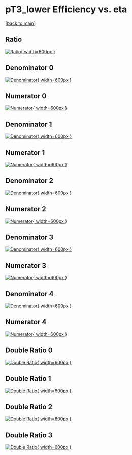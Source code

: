 # pT3_lower Efficiency vs. eta

[[back to main](./)]



## Ratio

[![Ratio](../mtv/var/pT3_lower_xtr_211_0_eff_eta.png){ width=600px }](../mtv/var/pT3_lower_xtr_211_0_eff_eta.pdf)

## Denominator 0

[![Denominator](../mtv/den/pT3_lower_xtr_211_0_eff_eta_den0.png){ width=600px }](../mtv/den/pT3_lower_xtr_211_0_eff_eta_den0.pdf)

## Numerator 0

[![Numerator](../mtv/num/pT3_lower_xtr_211_0_eff_eta_num0.png){ width=600px }](../mtv/num/pT3_lower_xtr_211_0_eff_eta_num0.pdf)

## Denominator 1

[![Denominator](../mtv/den/pT3_lower_xtr_211_0_eff_eta_den1.png){ width=600px }](../mtv/den/pT3_lower_xtr_211_0_eff_eta_den1.pdf)

## Numerator 1

[![Numerator](../mtv/num/pT3_lower_xtr_211_0_eff_eta_num1.png){ width=600px }](../mtv/num/pT3_lower_xtr_211_0_eff_eta_num1.pdf)

## Denominator 2

[![Denominator](../mtv/den/pT3_lower_xtr_211_0_eff_eta_den2.png){ width=600px }](../mtv/den/pT3_lower_xtr_211_0_eff_eta_den2.pdf)

## Numerator 2

[![Numerator](../mtv/num/pT3_lower_xtr_211_0_eff_eta_num2.png){ width=600px }](../mtv/num/pT3_lower_xtr_211_0_eff_eta_num2.pdf)

## Denominator 3

[![Denominator](../mtv/den/pT3_lower_xtr_211_0_eff_eta_den3.png){ width=600px }](../mtv/den/pT3_lower_xtr_211_0_eff_eta_den3.pdf)

## Numerator 3

[![Numerator](../mtv/num/pT3_lower_xtr_211_0_eff_eta_num3.png){ width=600px }](../mtv/num/pT3_lower_xtr_211_0_eff_eta_num3.pdf)

## Denominator 4

[![Denominator](../mtv/den/pT3_lower_xtr_211_0_eff_eta_den4.png){ width=600px }](../mtv/den/pT3_lower_xtr_211_0_eff_eta_den4.pdf)

## Numerator 4

[![Numerator](../mtv/num/pT3_lower_xtr_211_0_eff_eta_num4.png){ width=600px }](../mtv/num/pT3_lower_xtr_211_0_eff_eta_num4.pdf)

## Double Ratio 0

[![Double Ratio](../mtv/ratio/pT3_lower_xtr_211_0_eff_eta_ratio0.png){ width=600px }](../mtv/ratio/pT3_lower_xtr_211_0_eff_eta_ratio0.pdf)

## Double Ratio 1

[![Double Ratio](../mtv/ratio/pT3_lower_xtr_211_0_eff_eta_ratio1.png){ width=600px }](../mtv/ratio/pT3_lower_xtr_211_0_eff_eta_ratio1.pdf)

## Double Ratio 2

[![Double Ratio](../mtv/ratio/pT3_lower_xtr_211_0_eff_eta_ratio2.png){ width=600px }](../mtv/ratio/pT3_lower_xtr_211_0_eff_eta_ratio2.pdf)

## Double Ratio 3

[![Double Ratio](../mtv/ratio/pT3_lower_xtr_211_0_eff_eta_ratio3.png){ width=600px }](../mtv/ratio/pT3_lower_xtr_211_0_eff_eta_ratio3.pdf)

